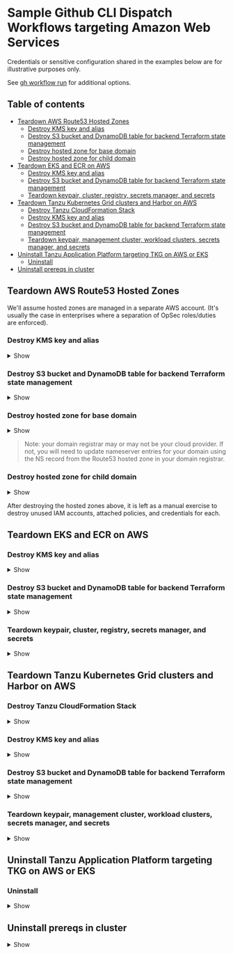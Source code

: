 # Sample Github CLI Dispatch Workflows targeting Amazon Web Services

Credentials or sensitive configuration shared in the examples below are for illustrative purposes only.

See [gh workflow run](https://cli.github.com/manual/gh_workflow_run) for additional options.

## Table of contents

* [Teardown AWS Route53 Hosted Zones](#teardown-aws-route53-hosted-zones)
  * [Destroy KMS key and alias](#destroy-kms-key-and-alias)
  * [Destroy S3 bucket and DynamoDB table for backend Terraform state management](#destroy-s3-bucket-and-dynamodb-table-for-backend-terraform-state-management)
  * [Destroy hosted zone for base domain](#destroy-hosted-zone-for-base-domain)
  * [Destroy hosted zone for child domain](#destroy-hosted-zone-for-child-domain)
* [Teardown EKS and ECR on AWS](#teardown-eks-and-ecr-on-aws)
  * [Destroy KMS key and alias](#destroy-kms-key-and-alias-1)
  * [Destroy S3 bucket and DynamoDB table for backend Terraform state management](#destroy-s3-bucket-and-dynamodb-table-for-backend-terraform-state-management-1)
  * [Teardown keypair, cluster, registry, secrets manager, and secrets](#teardown-keypair-cluster-registry-secrets-manager-and-secrets)
* [Teardown Tanzu Kubernetes Grid clusters and Harbor on AWS](#teardown-tanzu-kubernetes-grid-clusters-and-harbor-on-aws)
  * [Destroy Tanzu CloudFormation Stack](#destroy-tanzu-cloudformation-stack)
  * [Destroy KMS key and alias](#destroy-kms-key-and-alias-2)
  * [Destroy S3 bucket and DynamoDB table for backend Terraform state management](#destroy-s3-bucket-and-dynamodb-table-for-backend-terraform-state-management-2)
  * [Teardown keypair, management cluster, workload clusters, secrets manager, and secrets](#teardown-keypair-management-cluster-workload-clusters-secrets-manager-and-secrets)
* [Uninstall Tanzu Application Platform targeting TKG on AWS or EKS](#uninstall-tanzu-application-platform-targeting-tkg-on-aws-or-eks)
  * [Uninstall](#uninstall)
* [Uninstall prereqs in cluster](#uninstall-prereqs-in-cluster)


## Teardown AWS Route53 Hosted Zones

We'll assume hosted zones are managed in a separate AWS account.  (It's usually the case in enterprises where a separation of OpSec roles/duties are enforced).

### Destroy KMS key and alias

<details>
<summary>Show</summary>
<p>

```bash
echo '{ "aws-access-key-id": "ASIA5K3T6JXVBF2LFS5B", "aws-secret-access-key": "Zqyo0LM4i9NCzrD6VgoHrAS7B6u6N4HuRRY/nswy", "region": "us-west-2", "action": "destroy" }' | gh workflow run aws-kms-dispatch.yml --json
```

</p>
</details>


### Destroy S3 bucket and DynamoDB table for backend Terraform state management

<details>
<summary>Show</summary>
<p>

```bash
echo '{ "aws-access-key-id": "ASIA5K3T6JXVBF2LFS5B", "aws-secret-access-key": "Zqyo0LM4i9NCzrD6VgoHrAS7B6u6N4HuRRY/nswy", "s3-bucket-name": "hosted-zone-management-tfstate-fg78mK", "region": "us-west-2", "action": "destroy" }' | gh workflow run aws-provided-remote-backend-dispatch.yml --json
```

</p>
</details>


### Destroy hosted zone for base domain

<details>
<summary>Show</summary>
<p>

```bash
echo '{ "aws-access-key-id": "ASIA5K3T6JXVBF2LFS5B", "aws-secret-access-key": "Zqyo0LM4i9NCzrD6VgoHrAS7B6u6N4HuRRY/nswy", "domain": "zoolabs.me", "region": "us-west-2", "action": "destroy" }' | gh workflow run aws-main-dns-dispatch.yml --json
```

</p>
</details>

> Note: your domain registrar may or may not be your cloud provider.  If not, you will need to update nameserver entries for your domain using the NS record from the Route53 hosted zone in your domain registrar.

### Destroy hosted zone for child domain

<details>
<summary>Show</summary>
<p>

```bash
echo '{ "aws-access-key-id": "ASIA5K3T6JXVBF2LFS5B", "aws-secret-access-key": "Zqyo0LM4i9NCzrD6VgoHrAS7B6u6N4HuRRY/nswy", "baseDomain": "zoolabs.me", "domainPrefix": "apps", "region": "us-west-2", "action": "destroy" }' | gh workflow run aws-child-dns-dispatch.yml --json
```

</p>
</details>


After destroying the hosted zones above, it is left as a manual exercise to destroy unused IAM accounts, attached policies, and credentials for each.


## Teardown EKS and ECR on AWS

### Destroy KMS key and alias

<details>
<summary>Show</summary>
<p>

```bash
echo '{ "aws-access-key-id": "ASIA5K3T6JXVCZR54SP7", "aws-secret-access-key": "2dz2M6Y3SBkiYYc2jlXTQMGoRN6absmlBFiPFuO5", "aws-session-token": "IQoJb3JpZ2luX2VjEPP//////////wEaCX...", "region": "us-west-2", "action": "destroy" }' | gh workflow run aws-kms-dispatch.yml --json
```
> In this particular example the `aws-access-key-id`, `aws-secret-access-key`, and `aws-session-token` may be the same as the ones you had provided as Github secrets if you're working with expiring credentials from STS.

</p>
</details>


### Destroy S3 bucket and DynamoDB table for backend Terraform state management

<details>
<summary>Show</summary>
<p>

```bash
echo '{ "aws-access-key-id": "ASIA5K3T6JXVCZR54SP7", "aws-secret-access-key": "2dz2M6Y3SBkiYYc2jlXTQMGoRN6absmlBFiPFuO5", "aws-session-token": "IQoJb3JpZ2luX2VjEPP//////////wEaCX...", "s3-bucket-name": "hosted-zone-management-tfstate-fg78mK", "region": "us-west-2", "action": "destroy" }' | gh workflow run aws-provided-remote-backend-dispatch.yml --json
```
> In this particular example the `aws-access-key-id`, `aws-secret-access-key`, and `aws-session-token` may be the same as the ones you had provided as Github secrets if you're working with expiring credentials from STS.

</p>
</details>


### Teardown keypair, cluster, registry, secrets manager, and secrets

<details>
<summary>Show</summary>
<p>

```bash
echo '{ "footprint": "single", "vpc-cidr": "10.60.0.0/18", "region": "us-west-2", "instance-type": "m5a.xlarge", "container-image-registry-provider": "ecr" }' | gh workflow run aws-e2e-destroy.yml --json
```

</p>
</details>


## Teardown Tanzu Kubernetes Grid clusters and Harbor on AWS

### Destroy Tanzu CloudFormation Stack

<details>
<summary>Show</summary>
<p>

```bash
echo '{ "region": "us-west-2", "action": "destroy" }' | gh workflow run aws-tanzu-cloudformation-stack-dispatch.yml --json
```

</p>
</details>


### Destroy KMS key and alias

<details>
<summary>Show</summary>
<p>

```bash
echo '{ "aws-access-key-id": "ASIA5K3T6JXVCZR54SP7", "aws-secret-access-key": "2dz2M6Y3SBkiYYc2jlXTQMGoRN6absmlBFiPFuO5", "aws-session-token": "IQoJb3JpZ2luX2VjEPP//////////wEaCX...", "region": "us-west-2", "action": "destroy" }' | gh workflow run aws-kms-dispatch.yml --json
```
> In this particular example the `aws-access-key-id`, `aws-secret-access-key`, and `aws-session-token` may be the same as the ones you had provided as Github secrets if you're working with expiring credentials from STS.

</p>
</details>


### Destroy S3 bucket and DynamoDB table for backend Terraform state management

<details>
<summary>Show</summary>
<p>

```bash
echo '{ "aws-access-key-id": "ASIA5K3T6JXVCZR54SP7", "aws-secret-access-key": "2dz2M6Y3SBkiYYc2jlXTQMGoRN6absmlBFiPFuO5", "aws-session-token": "IQoJb3JpZ2luX2VjEPP//////////wEaCX...", "s3-bucket-name": "hosted-zone-management-tfstate-fg78mK", "region": "us-west-2", "action": "destroy" }' | gh workflow run aws-provided-remote-backend-dispatch.yml --json
```
> In this particular example the `aws-access-key-id`, `aws-secret-access-key`, and `aws-session-token` may be the same as the ones you had provided as Github secrets if you're working with expiring credentials from STS.

</p>
</details>


### Teardown keypair, management cluster, workload clusters, secrets manager, and secrets

<details>
<summary>Show</summary>
<p>

```bash
echo '{ "region": "us-west-2", "domain": "zoolabs.me", "control-plane-node-machine-type": "m5a.large", "worker-node-machine-type": "m5a.xlarge" }' | gh workflow run tkg-on-aws-e2e-destroy.yml --json
```

</p>
</details>


## Uninstall Tanzu Application Platform targeting TKG on AWS or EKS

### Uninstall

<details>
<summary>Show</summary>
<p>

```bash
echo '{ "cluster-provider": "tkg»aws", "deployment-name": "tap-full", "dev-namespaces": "demo", "kubeconfig-contents": "dGhpcyBrdWJlY29uZmlnIGlzIGVudGlyZWx5IGZha2UK..." }' | gh workflow run uninstall-tanzu-application-platform-dispatch.yml --json
```
> Note, this dispatch workflow supports variant configuration for targeting Amazon EKS, Azure AKS and Google GKE clusters.  To-date only the following `cluster-provider`s are supported: [ "aks", "eks", "gke", "tkg»aws", "tkg»azure" ].  Also supports variant profiles (e.g., tap-build, tap-iterate, tap-view, tap-run).

</p>
</details>

## Uninstall prereqs in cluster

<details>
<summary>Show</summary>
<p>

```bash
echo '{ "target-cloud": "aws", "kubeconfig-contents": "KVkfThQJXekP3fIgzasYb3lD..." }' | gh workflow run uninstall-tanzu-ingress-dispatch.yml --json
```
> The sample AWS credentials above are for the user account with write permissions to a Route53 hosted zone.  Note, this dispatch workflow supports variant configuration that targets Azure clusters.  To-date only the following `target-clouds`s are supported: [ "aws", "azure" ].  You'll execute this workflow only when the Tanzu Application Platform profile was set to `view` or `full` on target cluster.

```bash
echo '{ "cluster-provider": "eks", "kubeconfig-contents": "KVkfThQJXekP3fIgzasYb3lD..." }' | gh workflow run uninstall-tanzu-standard-repo-dispatch.yml --json
```
> Only execute this command on Non-TKG clusters

</p>
</details>